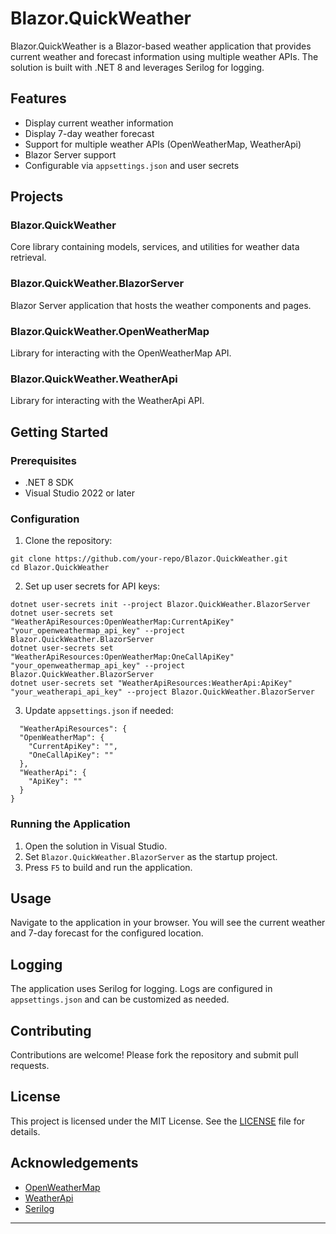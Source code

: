 # Blazor.QuickWeather

Blazor.QuickWeather is a Blazor-based weather application that provides current weather and forecast information using multiple weather APIs. The solution is built with .NET 8 and leverages Serilog for logging.

## Features

- Display current weather information
- Display 7-day weather forecast
- Support for multiple weather APIs (OpenWeatherMap, WeatherApi)
- Blazor Server support
- Configurable via `appsettings.json` and user secrets

## Projects

### Blazor.QuickWeather

Core library containing models, services, and utilities for weather data retrieval.

### Blazor.QuickWeather.BlazorServer

Blazor Server application that hosts the weather components and pages.

### Blazor.QuickWeather.OpenWeatherMap

Library for interacting with the OpenWeatherMap API.

### Blazor.QuickWeather.WeatherApi

Library for interacting with the WeatherApi API.

## Getting Started

### Prerequisites

- .NET 8 SDK
- Visual Studio 2022 or later

### Configuration

1. Clone the repository:

```
git clone https://github.com/your-repo/Blazor.QuickWeather.git
cd Blazor.QuickWeather
```

2. Set up user secrets for API keys:

```
dotnet user-secrets init --project Blazor.QuickWeather.BlazorServer
dotnet user-secrets set "WeatherApiResources:OpenWeatherMap:CurrentApiKey" "your_openweathermap_api_key" --project Blazor.QuickWeather.BlazorServer
dotnet user-secrets set "WeatherApiResources:OpenWeatherMap:OneCallApiKey" "your_openweathermap_api_key" --project Blazor.QuickWeather.BlazorServer
dotnet user-secrets set "WeatherApiResources:WeatherApi:ApiKey" "your_weatherapi_api_key" --project Blazor.QuickWeather.BlazorServer
```

3. Update `appsettings.json` if needed:

```
  "WeatherApiResources": {
  "OpenWeatherMap": {
    "CurrentApiKey": "",
    "OneCallApiKey": ""
  },
  "WeatherApi": {
    "ApiKey": ""
  }
}
```

### Running the Application

1. Open the solution in Visual Studio.
2. Set `Blazor.QuickWeather.BlazorServer` as the startup project.
3. Press `F5` to build and run the application.

## Usage

Navigate to the application in your browser. You will see the current weather and 7-day forecast for the configured location.

## Logging

The application uses Serilog for logging. Logs are configured in `appsettings.json` and can be customized as needed.

## Contributing

Contributions are welcome! Please fork the repository and submit pull requests.

## License

This project is licensed under the MIT License. See the [LICENSE](LICENSE) file for details.

## Acknowledgements

- [OpenWeatherMap](https://openweathermap.org/)
- [WeatherApi](https://www.weatherapi.com/)
- [Serilog](https://serilog.net/)

---